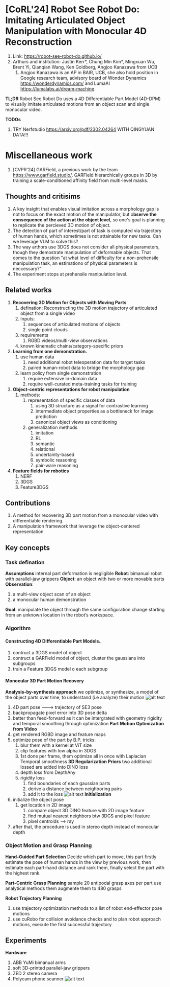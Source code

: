# [CoRL'24] Robot See Robot Do: Imitating Articulated Object Manipulation with Monocular 4D Reconstruction
1. Link: https://robot-see-robot-do.github.io/
2. Arthurs and institution: Justin Kerr*, Chung Min Kim*, Mingxuan Wu, Brent Yi, Qianqian Wang, Ken Goldberg, Angjoo Kanazawa from UCB
      1. Angjoo Kanazawa is an AP in BAIR, UCB, she also hold position in Google research team, advisory board of Wonder Dynamics https://wonderdynamics.com/ and LumaAI https://lumalabs.ai/dream-machine.

**TL;DR**
Robot See Robot Do uses a 4D Differentiable Part Model (4D-DPM) to visually imitate articulated motions from an object scan and single monocular video.

**TODOs**
1. TRY Nerfstudio https://arxiv.org/pdf/2302.04264 WITH QINGYUAN DATA!!!

# Miscellaneous work
1. [CVPR'24] GARField, a previous work by the team https://www.garfield.studio/. GARField hierarchically groups in 3D by training a scale-conditioned affinity field from multi-level masks.

## Thoughts and critisims
1. A key insight that enables visual imitation across a morphology gap is not to
focus on the exact motion of the manipulator, but o**bserve the consequence of the action at the object level**, so one's goal is planning to replicate the percieved 3D motion of object.
2. The detection of part of interest/part of task is computed via trajectory of human hands, which sometimes is not attainable for new tasks. Can we leverage VLM to solve this?
3. The way arthors use 3DGS does not consider all physical parameters, though they demostrate manipulation of deformable objects. That comes to the question "at what level of difficulty for a non-prehensile manipulation task, an estimationo of physical parameters is neccessary?"
4. The experiment stops at prehensile manipulation level.

## Related works
1. **Recovering 3D Motion for Objects with Moving Parts**
   1. defination: Reconstructing the 3D motion trajectory of articulated object from a single video
   2. Inputs:
      1. sequences of articulated motions of objects
      2. single point clouds
   3. requirements
      1. RGBD videos/multi-view observations
   4.  known kinematic chains/category-specific priors
2. **Learning from one demonstration.**
   1. use human data
      1. need additional robot teleoperation data for target tasks
      2. paired human-robot data to bridge the morphology gap
   2. learn policy from single demonstration
      1.  require extensive in-domain data
      2.  require well-curated meta-training tasks for training
3.  **Object-centric representations for robot manipulation**
    1. methods:
       1. representation of specific classes of data
          1. using 3D structure as a signal for contrastive learning 
          2. intermediate object properties as a bottleneck for image prediction
          3. canonical object views as conditioning
       2.  generalization methods
           1.  imitation
           2.  RL
           3.  semantic
           4.  relational
           5.  uncertainty-based
           6.  symbolic reasoning
           7.  pair-ware reasoning
4.  **Feature fields for robotics**
    1.  NERF
    2.  3DGS
    3.  Feature3DGS
   
## Contributions
1. A method for recovering 3D part motion from a monocular video with differentiable
rendering.
2. A manipulation framework that leverage the object-centered representation

## Key concepts

### Task defination
**Assumptions** internal part deformation is negligible
**Robot**: bimanual robot with parallel-jaw grippers
**Object**: an object with two or more movable parts
**Observation**:
   1. a multi-view object scan of an object
   2. a monocular human demonstration
   
**Goal**: manipulate the object through the same configuration change starting from an unknown location in the robot’s workspace.

### Algorithm
#### Constructing 4D Differentiable Part Models、

1. contruct a 3DGS model of object
2. contruct a GARField model of object, cluster the gaussians into subgroups
3. train a Feature 3DGS model o each subgroup

#### Monocular 3D Part Motion Recovery
**Analysis-by-synthesis approach**
we optimize, or synthesize, a model of the object parts over time, to
understand (i.e analyze) their motion
![alt text](image.png)
1. 4D part pose ---> trajectory of SE3 pose
2. backpropagate pixel error into 3D pose delta
3. better than feed-forward as it can be intergrated with geometry rigidity and temporal smoothing through optimization
**Part Motion Optimization from Video**
1. get rendered RGBD image and feature maps
2. optimize pose of the part by B.P.
tricks:
   1. blur them with a kernel at ViT size
   2. clip features with low alpha in 3DGS
   3. 1st done per frame, them optimize all in once with Laplacian Temporal smoothness
**3D Regularization Priors**
two additional lossed are added into DINO loss
   1. depth loss from DepthAny
   2. rigidity loss
      1. find boundaries of each gaussian parts
      2. derive a distance between neighboring pairs
      3. add it to the loss ![alt text](image-1.png)
**Initialization**
1. initialize the object pose
   1. get location in 2D image
      1. compare object 3D DINO feature with 2D image feature
      2. find mutual nearest neighbors btw 3DGS and pixel feature
      3. pixel centroids --> ray
2. after that, the procedure is used in stereo depth instead of monocular depth

### Object Motion and Grasp Planning

**Hand-Guided Part Selection**
Decide which part to move, this part firstly estimate the pose of human hands in the view by previous work, then estimate each part-hand distance and rank them, finally select the part with the highest rank.

**Part-Centric Grasp Planning**
sample 20 antipodal grasp axes per part use analytical methods them augmente them to 480 grasps

**Robot Trajectory Planning**
1. use trajectory optimization methods to a list of robot end-effector pose motions
2. use cuRobo for collision avoidance checks and to plan robot approach motions, execute the first successful trajectory

## Experiments
**Hardware**
1. ABB YuMi bimanual arms
2. soft 3D-printed parallel-jaw grippers
3. ZED 2 stereo camera
4. Polycam phone scanner
![alt text](image-3.png)
